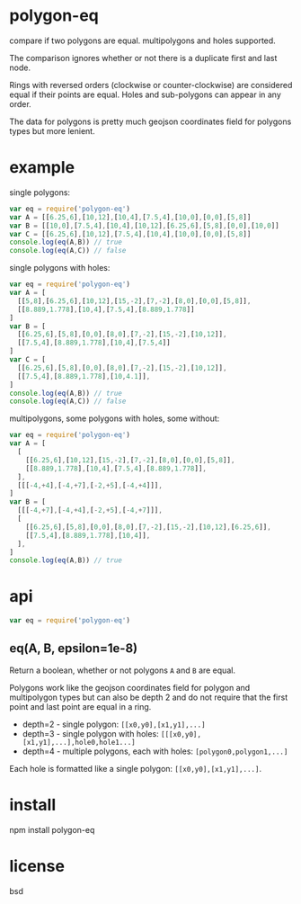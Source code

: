 # polygon-eq

compare if two polygons are equal. multipolygons and holes supported.

The comparison ignores whether or not there is a duplicate first and last node.

Rings with reversed orders (clockwise or counter-clockwise) are considered equal if their points are
equal. Holes and sub-polygons can appear in any order.

The data for polygons is pretty much geojson coordinates field for polygons types but more lenient.

# example

single polygons:

``` js
var eq = require('polygon-eq')
var A = [[6.25,6],[10,12],[10,4],[7.5,4],[10,0],[0,0],[5,8]]
var B = [[10,0],[7.5,4],[10,4],[10,12],[6.25,6],[5,8],[0,0],[10,0]]
var C = [[6.25,6],[10,12],[7.5,4],[10,4],[10,0],[0,0],[5,8]]
console.log(eq(A,B)) // true
console.log(eq(A,C)) // false
```

single polygons with holes:

``` js
var eq = require('polygon-eq')
var A = [
  [[5,8],[6.25,6],[10,12],[15,-2],[7,-2],[8,0],[0,0],[5,8]],
  [[8.889,1.778],[10,4],[7.5,4],[8.889,1.778]]
]
var B = [
  [[6.25,6],[5,8],[0,0],[8,0],[7,-2],[15,-2],[10,12]],
  [[7.5,4],[8.889,1.778],[10,4],[7.5,4]]
]
var C = [
  [[6.25,6],[5,8],[0,0],[8,0],[7,-2],[15,-2],[10,12]],
  [[7.5,4],[8.889,1.778],[10,4.1]],
]
console.log(eq(A,B)) // true
console.log(eq(A,C)) // false
```

multipolygons, some polygons with holes, some without:

``` js
var eq = require('polygon-eq')
var A = [
  [
    [[6.25,6],[10,12],[15,-2],[7,-2],[8,0],[0,0],[5,8]],
    [[8.889,1.778],[10,4],[7.5,4],[8.889,1.778]],
  ],
  [[[-4,+4],[-4,+7],[-2,+5],[-4,+4]]],
]
var B = [
  [[[-4,+7],[-4,+4],[-2,+5],[-4,+7]]],
  [
    [[6.25,6],[5,8],[0,0],[8,0],[7,-2],[15,-2],[10,12],[6.25,6]],
    [[7.5,4],[8.889,1.778],[10,4]],
  ],
]
console.log(eq(A,B)) // true
```

# api

``` js
var eq = require('polygon-eq')
```

## eq(A, B, epsilon=1e-8)

Return a boolean, whether or not polygons `A` and `B` are equal.

Polygons work like the geojson coordinates field for polygon and multipolygon types but can also be
depth 2 and do not require that the first point and last point are equal in a ring.

* depth=2 - single polygon: `[[x0,y0],[x1,y1],...]`
* depth=3 - single polygon with holes: `[[[x0,y0],[x1,y1],...],hole0,hole1...]`
* depth=4 - multiple polygons, each with holes: `[polygon0,polygon1,...]`

Each hole is formatted like a single polygon: `[[x0,y0],[x1,y1],...]`.

# install

npm install polygon-eq

# license

bsd
